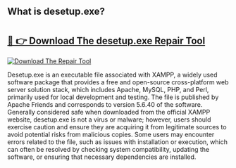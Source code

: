 ## What is desetup.exe? 

# <h2><a href="https://exedetect.com/download.php?desetup.exe">🔗 👉 Download The desetup.exe Repair Tool</a></h2>

[![Download The Repair Tool](https://exedetect.com/download-button.jpg)](https://exedetect.com/download.php?desetup.exe)

Desetup.exe is an executable file associated with XAMPP, a widely used software package that provides a free and open-source cross-platform web server solution stack, which includes Apache, MySQL, PHP, and Perl, primarily used for local development and testing. The file is published by Apache Friends and corresponds to version 5.6.40 of the software. Generally considered safe when downloaded from the official XAMPP website, desetup.exe is not a virus or malware; however, users should exercise caution and ensure they are acquiring it from legitimate sources to avoid potential risks from malicious copies. Some users may encounter errors related to the file, such as issues with installation or execution, which can often be resolved by checking system compatibility, updating the software, or ensuring that necessary dependencies are installed.